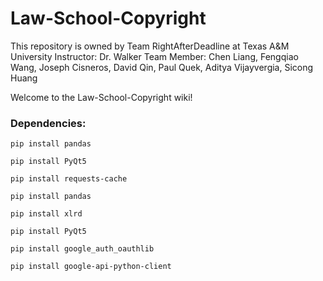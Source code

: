 # Law-School-Copyright
This repository is owned by Team RightAfterDeadline at Texas A&amp;M University
Instructor: Dr. Walker
Team Member: Chen Liang, Fengqiao Wang, Joseph Cisneros, David Qin, Paul Quek, Aditya Vijayvergia, Sicong Huang


Welcome to the Law-School-Copyright wiki!

### Dependencies:
`pip install pandas`

`pip install PyQt5`

`pip install requests-cache`

`pip install pandas`

`pip install xlrd`

`pip install PyQt5`

`pip install google_auth_oauthlib`

`pip install google-api-python-client` 
